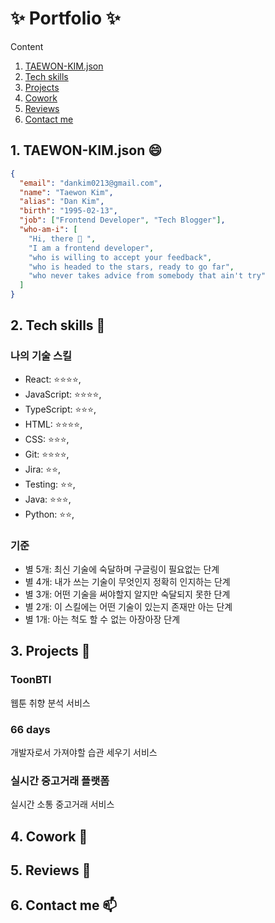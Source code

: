# ✨ Portfolio ✨

Content

1. [TAEWON-KIM.json](#1-taewon-kimjson-😄)
1. [Tech skills](#2-tech-skills-🌱)
1. [Projects](#3-projects-🔭)
1. [Cowork](#4-cowork-👯)
1. [Reviews](#5-reviews-💬)
1. [Contact me](#6-contact-me-📫)

## 1. TAEWON-KIM.json 😄

```json
{
  "email": "dankim0213@gmail.com",
  "name": "Taewon Kim",
  "alias": "Dan Kim",
  "birth": "1995-02-13",
  "job": ["Frontend Developer", "Tech Blogger"],
  "who-am-i": [
    "Hi, there 👋 ",
    "I am a frontend developer",
    "who is willing to accept your feedback",
    "who is headed to the stars, ready to go far",
    "who never takes advice from somebody that ain't try"
  ]
}
```

## 2. Tech skills 🌱

### 나의 기술 스킬

- React: ⭐️⭐⭐⭐,
- JavaScript: ⭐️⭐⭐⭐,
- TypeScript: ️⭐⭐⭐,
- HTML: ⭐️⭐⭐⭐,
- CSS: ️⭐⭐⭐,
- Git: ⭐️⭐⭐⭐,
- Jira: ⭐⭐,
- Testing: ⭐⭐,
- Java: ⭐⭐⭐,
- Python: ⭐⭐,

### 기준

- 별 5개: 최신 기술에 숙달하며 구글링이 필요없는 단계
- 별 4개: 내가 쓰는 기술이 무엇인지 정확히 인지하는 단계
- 별 3개: 어떤 기술을 써야할지 알지만 숙달되지 못한 단계
- 별 2개: 이 스킬에는 어떤 기술이 있는지 존재만 아는 단계
- 별 1개: 아는 척도 할 수 없는 아장아장 단계

## 3. Projects 🔭

### ToonBTI

웹툰 취향 분석 서비스

### 66 days

개발자로서 가져야할 습관 세우기 서비스

### 실시간 중고거래 플랫폼

실시간 소통 중고거래 서비스

## 4. Cowork 👯

## 5. Reviews 💬

## 6. Contact me 📫

<!-- ### Hi there 👋 -->

<!--
**DanKim0213/DanKim0213** is a ✨ _special_ ✨ repository because its `README.md` (this file) appears on your GitHub profile.

Here are some ideas to get you started:

- 🔭 I’m currently working on ...
- 🌱 I’m currently learning ...
- 👯 I’m looking to collaborate on ...
- 🤔 I’m looking for help with ...
- 💬 Ask me about ...
- 📫 How to reach me: ...
- 😄 Pronouns: ...
- ⚡ Fun fact: ...
-->
